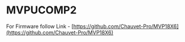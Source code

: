 # MVPUCOMP2

For Firmware follow Link - [https://github.com/Chauvet-Pro/MVP18X6](https://github.com/Chauvet-Pro/MVP18X6)
